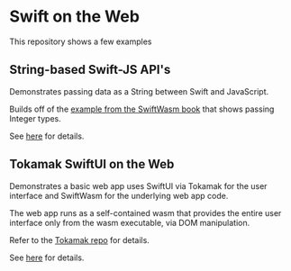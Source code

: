 # Swift on the Web

This repository shows a few examples

## String-based Swift-JS API's

Demonstrates passing data as a String between Swift and JavaScript.

Builds off of the [example from the SwiftWasm book](http://book.swiftwasm.org/examples/exporting-function.html) that shows passing Integer types.

See [here](./demo-swift-string-parameters/README.md) for details.

## Tokamak SwiftUI on the Web

Demonstrates a basic web app uses SwiftUI via Tokamak for the user interface and SwiftWasm for the underlying web app code.

The web app runs as a self-contained wasm that provides the entire user interface only from the wasm executable, via DOM manipulation. 

Refer to the [Tokamak repo](https://github.com/TokamakUI/Tokamak) for details.

See [here](./demo-tokamak-web-app/README.md) for details.